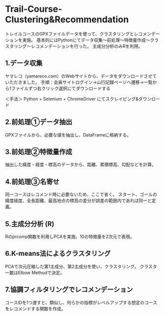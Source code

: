 # Trail-Course-Clustering&Recommendation
トレイルコースのGPXファイルデータを使って、クラスタリングとレコメンデーションを実施。
基本的にはPythonにてデータ収集〜前処理〜特徴量作成〜クラスタリング〜レコメンデーションを行った。
主成分分析のみRを利用。

## 1.データ収集
ヤマレコ（yamareco.com）のWebサイトから、データをダウンロードさせていただきました。
手順：会員サイトログイン→山行記録ページへ遷移→一覧から1ファイルずつ右クリック選択にてダウンロードする

＜手法＞ Python + Selenium + ChromeDriver にてスクレイピング&ダウンロード

## 2.前処理①データ抽出
GPXファイルから、必要な値を抽出し、DataFrameに格納する。

## 3.前処理②特徴量作成
抽出した緯度・経度・標高のデータから、距離、累積標高、勾配などを計算。

## 4.前処理③名寄せ
同一コースはレコメンド時に必要ないため、ここで省く。
スタート、ゴールの緯度経度、全長距離、最高地点の標高の差分が誤差の範囲内であれば同一と定義。

## 5.主成分分析 (R)
Rのprcomp関数を利用しPCAを実施。10の特徴量を2次元で表現。

## 6.K-means法によるクラスタリング
PCAで次元圧縮した第1主成分、第2主成分を使い、クラスタリング。
クラスター数はElbow Methodで決定。

## 7.協調フィルタリングでレコメンデーション
コースIDを1つ渡すと、類似し、何らかの指標がレベルアップする想定のコースをレコメンドする関数を作成。



